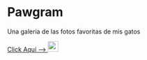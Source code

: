 # Pawgram
Una galeria de las fotos favoritas de mis gatos

<a href="https://armandogg24.github.io/Practica_3_Pawgram/">Click Aquí -->
    <img src="https://external-content.duckduckgo.com/iu/?u=https%3A%2F%2Fpngimg.com%2Fuploads%2Fpaw%2Fpaw_PNG66.png&f=1&nofb=1&ipt=075e707e13470762ee4775121e411014866658208382cfb1dc51496788c3e794&ipo=images" width="24px">
</a>
